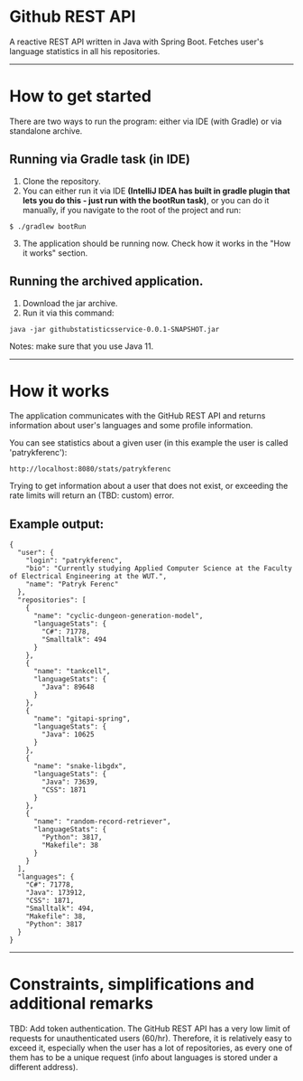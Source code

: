 
# Github REST API

A reactive REST API written in Java with Spring Boot.
Fetches user's language statistics in all his repositories.

---

# How to get started

There are two ways to run the program: either via IDE (with Gradle) or via standalone archive.

## Running via Gradle task (in IDE)

1. Clone the repository.
2. You can either run it via IDE **(IntelliJ IDEA has built in gradle plugin that lets you do this - just run with the bootRun task)**,
   or you can do it manually, if you navigate to the root of the project and run:
```
$ ./gradlew bootRun
```
3. The application should be running now. Check how it works in the "How it works" section.

## Running the archived application.

1. Download the jar archive.
2. Run it via this command:
```
java -jar githubstatisticsservice-0.0.1-SNAPSHOT.jar
```

Notes: make sure that you use Java 11.

---

# How it works

The application communicates with the GitHub REST API and returns information about user's languages
and some profile information.

You can see statistics about a given user (in this example the user is called 'patrykferenc'):
```
http://localhost:8080/stats/patrykferenc
```

Trying to get information about a user that does not exist, or exceeding the rate limits will return an (TBD: custom) error.

## Example output:

```
{
  "user": {
    "login": "patrykferenc",
    "bio": "Currently studying Applied Computer Science at the Faculty of Electrical Engineering at the WUT.",
    "name": "Patryk Ferenc"
  },
  "repositories": [
    {
      "name": "cyclic-dungeon-generation-model",
      "languageStats": {
        "C#": 71778,
        "Smalltalk": 494
      }
    },
    {
      "name": "tankcell",
      "languageStats": {
        "Java": 89648
      }
    },
    {
      "name": "gitapi-spring",
      "languageStats": {
        "Java": 10625
      }
    },
    {
      "name": "snake-libgdx",
      "languageStats": {
        "Java": 73639,
        "CSS": 1871
      }
    },
    {
      "name": "random-record-retriever",
      "languageStats": {
        "Python": 3817,
        "Makefile": 38
      }
    }
  ],
  "languages": {
    "C#": 71778,
    "Java": 173912,
    "CSS": 1871,
    "Smalltalk": 494,
    "Makefile": 38,
    "Python": 3817
  }
}
```

---

# Constraints, simplifications and additional remarks

TBD: Add token authentication.
The GitHub REST API has a very low limit of requests for unauthenticated users (60/hr).
Therefore, it is relatively easy to exceed it, especially when the user has a lot of repositories,
as every one of them has to be a unique request (info about languages is stored under a different address).
